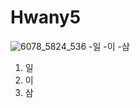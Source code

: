 # Hwany5
![6078_5824_536](https://user-images.githubusercontent.com/25052658/162204590-18c117d9-e752-48ad-b740-6ec4e5474978.jpg)
-일
-이
-삼
1. 일
2. 이
3. 삼
